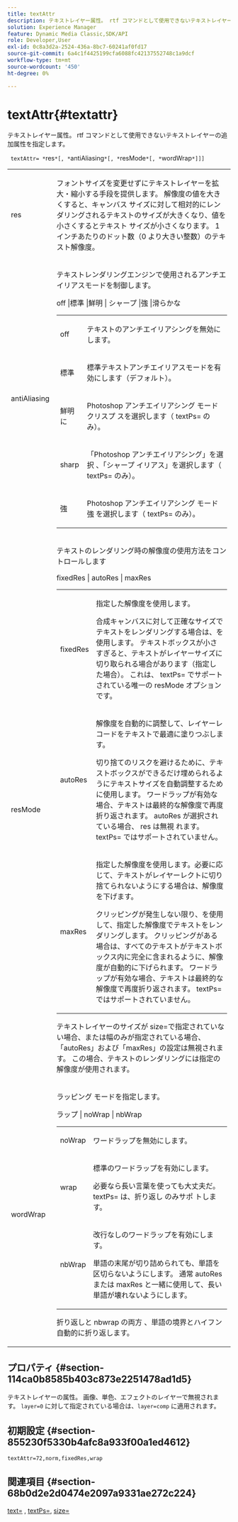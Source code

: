 ```yaml
---
title: textAttr
description: テキストレイヤー属性。 rtf コマンドとして使用できないテキストレイヤーの追加属性を指定します。
solution: Experience Manager
feature: Dynamic Media Classic,SDK/API
role: Developer,User
exl-id: 0c8a3d2a-2524-436a-8bc7-60241af0fd17
source-git-commit: 6a4c1f4425199cfa6088fc42137552748c1a9dcf
workflow-type: tm+mt
source-wordcount: '450'
ht-degree: 0%

---
```


# textAttr{#textattr}

テキストレイヤー属性。 rtf コマンドとして使用できないテキストレイヤーの追加属性を指定します。

` textAttr= *`res`*[, *`antiAliasing`*[, *`resMode`*[, *`wordWrap`*]]]`

<table id="simpletable_0072BF7DF52B4959A14EDEF60A6EBDEE"> 
 <tr class="strow"> 
  <td class="stentry"> <p> <span class="codeph"> <span class="varname"> res </span> </span> </p> </td> 
  <td class="stentry"> <p>フォントサイズを変更せずにテキストレイヤーを拡大・縮小する手段を提供します。 解像度の値を大きくすると、キャンバス サイズに対して相対的にレンダリングされるテキストのサイズが大きくなり、値を小さくするとテキスト サイズが小さくなります。 1 インチあたりのドット数（0 より大きい整数）のテキスト解像度。 </p> </td> 
 </tr> 
 <tr class="strow"> 
  <td class="stentry"> <p> <span class="codeph"> <span class="varname"> antiAliasing </span> </span> </p> </td> 
  <td class="stentry"> <p>テキストレンダリングエンジンで使用されるアンチエイリアスモードを制御します。 </p> <p> <span class="codeph"> off |標準 |鮮明 | シャープ |強 |滑らかな </span> </p> <p> 
    <table id="simpletable_AE2331118FCA4BC7877233E287CED6A4"> 
     <tr class="strow"> 
      <td class="stentry"> <p> <span class="codeph"> off </span> </p> </td> 
      <td class="stentry"> <p>テキストのアンチエイリアシングを無効にします。 </p> </td> 
     </tr> 
     <tr class="strow"> 
      <td class="stentry"> <p> <span class="codeph"> 標準 </span> </p> </td> 
      <td class="stentry"> <p>標準テキストアンチエイリアスモードを有効にします（デフォルト）。 </p> </td> 
     </tr> 
     <tr class="strow"> 
      <td class="stentry"> <p> <span class="codeph"></span> 鮮明に </p> </td> 
      <td class="stentry"> <p>Photoshop アンチエイリアシング モード <span class="codeph"> クリスプ </span> スを選択します（<span class="codeph"> textPs= </span> のみ）。 </p> </td> 
     </tr> 
     <tr class="strow"> 
      <td class="stentry"> <p> <span class="codeph"> sharp </span> </p> </td> 
      <td class="stentry"> <p>「Photoshop アンチエイリアシング」を選択 <span class="codeph">、「シャープ </span> イリアス」を選択します（<span class="codeph"> textPs= </span> のみ）。 </p> </td> 
     </tr> 
     <tr class="strow"> 
      <td class="stentry"> <p> <span class="codeph"> 強 </span> </p> </td> 
      <td class="stentry"> <p>Photoshop アンチエイリアシング モード <span class="codeph"> 強 </span> を選択します（<span class="codeph"> textPs= </span> のみ）。 </p> </td> 
     </tr> 
    </table> </p> </td> 
 </tr> 
 <tr class="strow"> 
  <td class="stentry"> <p> <span class="codeph"> <span class="varname"> resMode </span> </span> </p> </td> 
  <td class="stentry"> <p>テキストのレンダリング時の解像度の使用方法をコントロールします </p> <p> <span class="codeph"> fixedRes | autoRes | maxRes </span> </p> <p> 
    <table id="simpletable_2CFC06DB37154C7C92614FDF7A818DB5"> 
     <tr class="strow"> 
      <td class="stentry"> <p> <span class="codeph"> fixedRes </span> </p> </td> 
      <td class="stentry"> <p>指定した解像度を使用します。 </p> <p>合成キャンバスに対して正確なサイズでテキストをレンダリングする場合は、を使用します。 テキストボックスが小さすぎると、テキストがレイヤーサイズに切り取られる場合があります（指定した場合）。 これは、<span class="varname"> textPs= </span> でサポートされている唯一の <span class="codeph"> resMode </span> オプションです。 </p> </td> 
     </tr> 
     <tr class="strow"> 
      <td class="stentry"> <p> <span class="codeph"> autoRes </span> </p> </td> 
      <td class="stentry"> <p>解像度を自動的に調整して、レイヤーレコードをテキストで最適に塗りつぶします。 </p> <p>切り捨てのリスクを避けるために、テキストボックスができるだけ埋められるようにテキストサイズを自動調整するために使用します。 ワードラップが有効な場合、テキストは最終的な解像度で再度折り返されます。 autoRes <span class="varname"> が選択されている場合、</span> res <span class="codeph"> は無視 </span> れます。 <span class="codeph"> textPs= </span> ではサポートされていません。 </p> </td> 
     </tr> 
     <tr class="strow"> 
      <td class="stentry"> <p> <span class="codeph"> maxRes </span> </p> </td> 
      <td class="stentry"> <p>指定した解像度を使用します。必要に応じて、テキストがレイヤーレクトに切り捨てられないようにする場合は、解像度を下げます。 </p> <p>クリッピングが発生しない限り、を使用して、指定した解像度でテキストをレンダリングします。 クリッピングがある場合は、すべてのテキストがテキストボックス内に完全に含まれるように、解像度が自動的に下げられます。 ワードラップが有効な場合、テキストは最終的な解像度で再度折り返されます。 <span class="codeph"> textPs= </span> ではサポートされていません。 </p> </td> 
     </tr> 
    </table> </p> <p>テキストレイヤーのサイズが size=で指定されていない場合、または幅のみが指定されている場合、「autoRes」および「maxRes」の設定は無視されます。 この場合、テキストのレンダリングには指定の解像度が使用されます。 </p> </td> 
 </tr> 
 <tr class="strow"> 
  <td class="stentry"> <p> <span class="codeph"> <span class="varname"> wordWrap </span> </span> </p> </td> 
  <td class="stentry"> <p>ラッピング モードを指定します。 </p> <p> <span class="codeph"> ラップ | noWrap | nbWrap </span> </p> <p> 
    <table id="simpletable_FF2510E029EC41E29BC30D9FC2923EA3"> 
     <tr class="strow"> 
      <td class="stentry"> <p> <span class="codeph"> noWrap </span> </p> </td> 
      <td class="stentry"> <p>ワードラップを無効にします。 </p> </td> 
     </tr> 
     <tr class="strow"> 
      <td class="stentry"> <p> <span class="codeph"> wrap </span> </p> </td> 
      <td class="stentry"> <p>標準のワードラップを有効にします。 </p> <p>必要なら長い言葉を使っても大丈夫だ。 <span class="codeph"> textPs= </span> は、折り返し <span class="codeph"> のみサポ </span> トします。 </p> </td> 
     </tr> 
     <tr class="strow"> 
      <td class="stentry"> <p> <span class="codeph"> nbWrap </span> </p> </td> 
      <td class="stentry"> <p>改行なしのワードラップを有効にします。 </p> <p>単語の末尾が切り詰められても、単語を区切らないようにします。 通常 <span class="codeph">autoRes </span> または <span class="codeph"> maxRes </span> と一緒に使用して、長い単語が壊れないようにします。 </p> </td> 
     </tr> 
    </table> </p> <p><span class="codeph"></span> 折り返しと nbwrap の両方 <span class="codeph">、単語の境界とハイフン </span> 自動的に折り返します。 </p> </td> 
 </tr> 
</table>

## プロパティ {#section-114ca0b8585b403c873e2251478ad1d5}

テキストレイヤーの属性。 画像、単色、エフェクトのレイヤーで無視されます。 `layer=0` に対して指定されている場合は、`layer=comp` に適用されます。

## 初期設定 {#section-855230f5330b4afc8a933f00a1ed4612}

`textAttr=72,norm,fixedRes,wrap`

## 関連項目 {#section-68b0d2e2d0474e2097a9331ae272c224}

[text=](../../../../../is-api/http-ref/image-serving-api-ref/c-http-protocol-reference/c-command-reference/r-text.md#reference-84634052e48548539a1ef63cbe41f22f) , [textPs=](../../../../../is-api/http-ref/image-serving-api-ref/c-http-protocol-reference/c-command-reference/r-textps.md#reference-4209a2a6169f44278da2647cfb0cd767), [size=](../../../../../is-api/http-ref/image-serving-api-ref/c-http-protocol-reference/c-data-types/r-size.md#reference-04d383f32c7b4003bed9978cb854747b)
